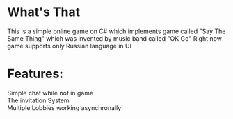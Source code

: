 # What's That
This is a simple online game on C# which implements game called "Say The Same Thing" which was invented by music band called "OK Go"
Right now game supports only Russian language in UI

# Features:
Simple chat while not in game  
The invitation System  
Multiple Lobbies working asynchronally  

